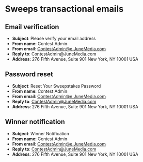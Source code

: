 # Sweeps transactional emails

## Email verification
 * __Subject__: Please verify your email address
 * __From name__: Contest Admin
 * __From email__: ContestAdmin@e.JuneMedia.com
 * __Reply to__: ContestAdmin@JuneMedia.com
 * __Address__: 276 Fifth Avenue, Suite 901 New York, NY 10001 USA


## Password reset
 * __Subject__: Reset Your Sweepstakes Password
 * __From name__: Contest Admin
 * __From email__: ContestAdmin@e.JuneMedia.com
 * __Reply to__: ContestAdmin@JuneMedia.com
 * __Address__: 276 Fifth Avenue, Suite 901 New York, NY 10001 USA


## Winner notification
 * __Subject__: Winner Notification
 * __From name__: Contest Admin
 * __From email__: ContestAdmin@e.JuneMedia.com
 * __Reply to__: ContestAdmin@JuneMedia.com
 * __Address__: 276 Fifth Avenue, Suite 901 New York, NY 10001 USA
